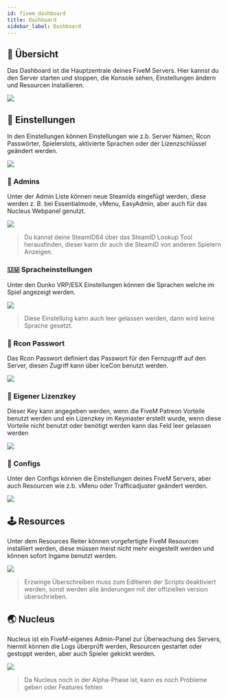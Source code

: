 ```yaml
---
id: fivem_dashboard
title: Dashboard
sidebar_label: Dashboard
---
```


## 📔 Übersicht

Das Dashboard ist die Hauptzentrale deines FiveM Servers. Hier kannst du den Server starten und stoppen, die Konsole sehen, Einstellungen ändern und Resourcen Installieren.

![](https://i.imgur.com/r4rHxuv.png)

## 🔧 Einstellungen

In den Einstellungen können Einstellungen wie z.b. Server Namen, Rcon Passwörter, Spielerslots, aktivierte Sprachen oder der Lizenzschlüssel geändert werden.

![](https://i.imgur.com/Z6uu7Gx.png)

### 🔐 Admins

Unter der Admin Liste können neue SteamIds eingefügt werden, diese werden z. B. bei Essentialmode, vMenu, EasyAdmin, aber auch für das Nucleus Webpanel genutzt.

![](https://i.imgur.com/R7fOFmM.png)

> Du kannst deine SteamID64 über das SteamID Lookup Tool herausfinden, dieser kann dir auch die SteamID von anderen Spielern Anzeigen.

### 🇺🇲 Spracheinstellungen

Unter den Dunko VRP/ESX Einstellungen können die Sprachen welche im Spiel angezeigt werden.

![](https://i.imgur.com/Sw865wY.png)

> Diese Einstellung kann auch leer gelassen werden, dann wird keine Sprache gesetzt.

### 🔑 Rcon Passwort

Das Rcon Passwort definiert das Passwort für den Fernzugriff auf den Server, diesen Zugriff kann über IceCon benutzt werden.

![](https://i.imgur.com/CJhyUrI.png)

### 📑 Eigener Lizenzkey

Dieser Key kann angegeben werden, wenn die FiveM Patreon Vorteile benutzt werden und ein Lizenzkey im Keymaster erstellt wurde, wenn diese Vorteile nicht benutzt oder benötigt werden kann das Feld leer gelassen werden

![](https://i.imgur.com/EAWpClw.png)

### 📖 Configs

Unter den Configs können die Einstellungen deines FiveM Servers, aber auch Resourcen wie z.b. vMenu oder Trafficadjuster geändert werden.

![](https://i.imgur.com/qoIm6GL.png)

## 🕹 Resources

Unter dem Resources Reiter können vorgefertigte FiveM Resourcen installiert werden, diese müssen meist nicht mehr eingestellt werden und können sofort Ingame benutzt werden.

![](https://i.imgur.com/bSf41lA.png)

> Erzwinge Überschreiben muss zum Editieren der Scripts deaktiviert werden, sonst werden alle änderungen mit der offiziellen version überschrieben.

## 🌏 Nucleus

Nucleus ist ein FiveM-eigenes Admin-Panel zur Überwachung des Servers, hiermit können die Logs überprüft werden, Resourcen gestartet oder gestoppt werden, aber auch Spieler gekickt werden.

![](https://i.imgur.com/VrJYIu3.png)

> Da Nucleus noch in der Alpha-Phase ist, kann es noch Probleme geben oder Features fehlen
